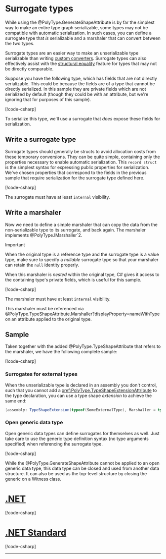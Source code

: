 # Surrogate types

While using the @PolyType.GenerateShapeAttribute is by far the simplest way to make an entire type graph serializable, some types may not be compatible with automatic serialization.
In such cases, you can define a surrogate type that _is_ serializable and a marshaler that can convert between the two types.

Surrogate types are an easier way to make an unserializable type serializable than writing [custom converters](custom-converters.md).
Surrogate types can also effectively assist with the [structural equality](structural-equality.md) feature for types that may not be directly comparable.

Suppose you have the following type, which has fields that are not directly serializable.
This could be because the fields are of a type that cannot be directly serialized.
In this sample they are private fields which are not serialized by default (though they could be with an attribute, but we're ignoring that for purposes of this sample).

[!code-csharp[](../../samples/cs/SurrogateTypes.cs#OnlyOriginalType)]

To serialize this type, we'll use a surrogate that _does_ expose these fields for serialization.

## Write a surrogate type

Surrogate types should generally be structs to avoid allocation costs from these temporary conversions.
They can be quite simple, containing only the properties necessary to enable automatic serialization.
This `record struct` is the simplest syntax for expressing public properties for serialization.
We've chosen properties that correspond to the fields in the previous sample that require serialization for the surrogate type defined here.

[!code-csharp[](../../samples/cs/SurrogateTypes.cs#SurrogateType)]

The surrogate must have at least `internal` visibility.

## Write a marshaler

Now we need to define a simple marshaler that can copy the data from the non-serializable type to its surrogate, and back again.
The marshaler implements @PolyType.IMarshaller`2.

> [!IMPORTANT]
> When the original type is a reference type and the surrogate type is a value type, make sure to specify a _nullable_ surrogate type so that your marshaler can retain the `null` identity properly.

When this marshaler is _nested_ within the original type, C# gives it access to the containing type's private fields, which is useful for this sample.

[!code-csharp[](../../samples/cs/SurrogateTypes.cs#Marshaler)]

The marshaler must have at least `internal` visibility.

This marshaler must be referenced via @PolyType.TypeShapeAttribute.Marshaller?displayProperty=nameWithType on an attribute applied to the original type.

## Sample

Taken together with the added @PolyType.TypeShapeAttribute that refers to the marshaler, we have the following complete sample:

[!code-csharp[](../../samples/cs/SurrogateTypes.cs#CompleteSample)]

### Surrogates for external types

When the unserializable type is declared in an assembly you don't control, such that you cannot add a <xref:PolyType.TypeShapeExtensionAttribute> to the type declaration, you can use a type shape *extension* to achieve the same end:

```cs
[assembly: TypeShapeExtension(typeof(SomeExternalType), Marshaller = typeof(MyMarshallerForSomeExternalType))]
```

### Open generic data type

Open generic data types can define surrogates for themselves as well.
Just take care to use the generic type definition syntax (no type arguments specified) when referencing the surrogate type.

[!code-csharp[](../../samples/cs/SurrogateTypes.cs#OpenGeneric)]

While the @PolyType.GenerateShapeAttribute cannot be applied to an open generic data type,
this data type can be closed and used from another data structure.
It can also be used as the top-level structure by closing the generic on a Witness class.

# [.NET](#tab/net)

[!code-csharp[](../../samples/cs/SurrogateTypes.cs#ClosedGenericViaWitnessNET)]

# [.NET Standard](#tab/netfx)

[!code-csharp[](../../samples/cs/SurrogateTypes.cs#ClosedGenericViaWitnessNETFX)]

---
